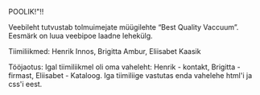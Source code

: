 POOLIK!"!!

Veebileht tutvustab tolmuimejate müügilehte “Best Quality Vaccuum”. Eesmärk on luua veebipoe laadne lehekülg.



Tiimiliikmed: Henrik Innos, Brigitta Ambur, Eliisabet Kaasik

Tööjaotus: Igal tiimiliikmel oli oma vaheleht: Henrik - kontakt, Brigitta - firmast, Eliisabet - Kataloog. Iga tiimiliige vastutas enda vahelehe html'i ja css'i eest. 
